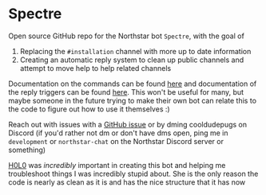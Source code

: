 # Spectre
Open source GitHub repo for the Northstar bot `Spectre`, with the goal of 

1. Replacing the `#installation` channel with more up to date information 
2. Creating an automatic reply system to clean up public channels and attempt to move help to help related channels

Documentation on the commands can be found [here](https://github.com/CooldudePUGS/Spectre/wiki) and documentation of the reply triggers can be found [here](https://github.com/CooldudePUGS/Spectre/wiki/Replies). This won't be useful for many, but maybe someone in the future trying to make their own bot can relate this to the code to figure out how to use it themselves :)

Reach out with issues with a [GitHub issue](https://github.com/CooldudePUGS/Spectre/issues) or by dming cooldudepugs on Discord (if you'd rather not dm or don't have dms open, ping me in `development` or `northstar-chat` on the Northstar Discord server or something)

[H0L0](https://github.com/H0L0theBard) was _incredibly_ important in creating this bot and helping me troubleshoot things I was incredibly stupid about. She is the only reason the code is nearly as clean as it is and has the nice structure that it has now
